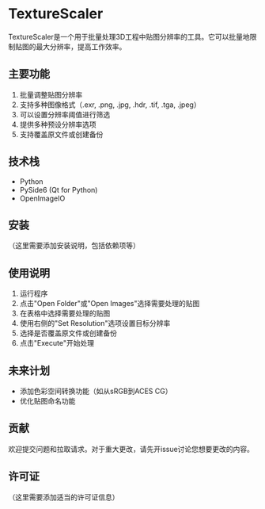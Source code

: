 # TextureScaler

TextureScaler是一个用于批量处理3D工程中贴图分辨率的工具。它可以批量地限制贴图的最大分辨率，提高工作效率。

## 主要功能

1. 批量调整贴图分辨率
2. 支持多种图像格式（.exr, .png, .jpg, .hdr, .tif, .tga, .jpeg）
3. 可以设置分辨率阈值进行筛选
4. 提供多种预设分辨率选项
5. 支持覆盖原文件或创建备份

## 技术栈

- Python
- PySide6 (Qt for Python)
- OpenImageIO

## 安装

（这里需要添加安装说明，包括依赖项等）

## 使用说明

1. 运行程序
2. 点击"Open Folder"或"Open Images"选择需要处理的贴图
3. 在表格中选择需要处理的贴图
4. 使用右侧的"Set Resolution"选项设置目标分辨率
5. 选择是否覆盖原文件或创建备份
6. 点击"Execute"开始处理

## 未来计划

- 添加色彩空间转换功能（如从sRGB到ACES CG）
- 优化贴图命名功能

## 贡献

欢迎提交问题和拉取请求。对于重大更改，请先开issue讨论您想要更改的内容。

## 许可证

（这里需要添加适当的许可证信息）
